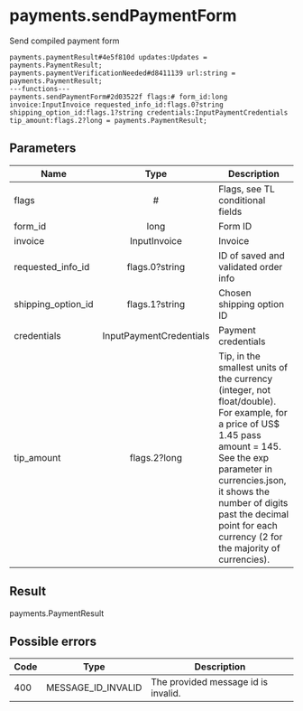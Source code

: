 # payments.sendPaymentForm
Send compiled payment form

```
payments.paymentResult#4e5f810d updates:Updates = payments.PaymentResult;
payments.paymentVerificationNeeded#d8411139 url:string = payments.PaymentResult;
---functions---
payments.sendPaymentForm#2d03522f flags:# form_id:long invoice:InputInvoice requested_info_id:flags.0?string shipping_option_id:flags.1?string credentials:InputPaymentCredentials tip_amount:flags.2?long = payments.PaymentResult;
```

## Parameters
| Name | Type | Description |
| ---- | :----: | ----------- |
| flags | # | Flags, see TL conditional fields |
| form_id | long | Form ID |
| invoice | InputInvoice | Invoice |
| requested_info_id | flags.0?string | ID of saved and validated order info |
| shipping_option_id | flags.1?string | Chosen shipping option ID |
| credentials | InputPaymentCredentials | Payment credentials |
| tip_amount | flags.2?long | Tip, in the smallest units of the currency (integer, not float/double). For example, for a price of US$ 1.45 pass amount = 145. See the exp parameter in currencies.json, it shows the number of digits past the decimal point for each currency (2 for the majority of currencies). |


## Result
payments.PaymentResult

## Possible errors
| Code | Type | Description |
| ---- | :----: | ----------- |
| 400 | MESSAGE_ID_INVALID | The provided message id is invalid. |

